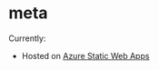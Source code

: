 # meta

Currently:

- Hosted on [Azure Static Web Apps](https://docs.microsoft.com/en-us/azure/static-web-apps/overview)